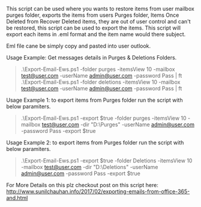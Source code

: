 
This script can be used where you wants to restore items from user mailbox purges folder, exports the items from users Purges folder,
 Items Once Deleted from Recover Deleted items, they are out of user control and can't be restored, this script can be used to export the items.
 This script will export each items in .eml format and the item name would there subject.
 
 Eml file cane be simply copy and pasted into user outlook.

 Usage Example: Get messages details in Purges & Deletions Folders.
 >.\Export-Email-Ews.ps1 -folder purges -itemsView 10 -mailbox test@user.com -userName admin@user.com -password Pass | ft
 >.\Export-Email-Ews.ps1 -folder deletions -itemsView 10 -mailbox test@user.com -userName admin@user.com -password Pass | ft

 
 Usage Example 1: to export items from Purges folder run the script with below paramiters.
 >.\Export-Email-Ews.ps1 -export $true -folder purges -itemsView 10 -mailbox test@user.com -dir "D:\Purges\" -userName admin@user.com -password Pass -export $true

 Usage Example 2: to export items from Purges folder run the script with below paramiters.
 >.\Export-Email-Ews.ps1 -export $true -folder Deletions -itemsView 10 -mailbox test@user.com -dir "D:\Deletions\" -userName admin@user.com -password Pass -export $true

For More Details on this plz checkout post on this script here:
http://www.sunilchauhan.info/2017/02/exporting-emails-from-office-365-and.html
